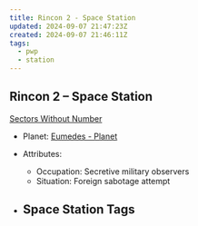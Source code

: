 ```yaml
---
title: Rincon 2 - Space Station
updated: 2024-09-07 21:47:23Z
created: 2024-09-07 21:46:11Z
tags:
  - pwp
  - station
---
```


## Rincon 2 &ndash; Space Station

[Sectors Without Number](https://sectorswithoutnumber.com/sector/bfDcBzTtgpeyLUfwzjio/spaceStation/pN1PNN2wjmVrofZeLj8E)

- Planet: [Eumedes - Planet](../../../Gaming/StarsWithoutNumber/PiratesWithoutPlunder/Eumedes%20-%20Planet.md)

- Attributes:
   -   Occupation: Secretive military observers
   -   Situation: Foreign sabotage attempt

- Space Station Tags
	-  
